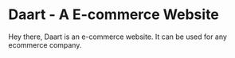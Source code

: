 Daart - A E-commerce Website
=====

Hey there,
Daart is an e-commerce website.
It can be used for any ecommerce company.
